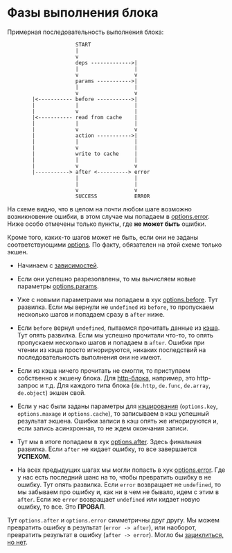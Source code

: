 # Фазы выполнения блока

Примерная последовательность выполнения блока:

```
                      START
                      |
                      v
                      deps ------------->|
                      |                  |
                      v                  v
                      params ----------->|
                      |                  |
                      v                  v
        |<----------- before ----------->|
        |             |                  |
        |             v                  |
        |<----------- read from cache    |
        |             |                  |
        |             v                  v
        |             action ----------->|
        |             |                  |
        |             v                  |
        |             write to cache     |
        |             |                  |
        |             v                  v
        |-----------> after <----------> error
                      |                  |
                      |                  |
                      v                  v
                      SUCCESS            ERROR

```

На схеме видно, что в целом на почти любом шаге возможно возникновение ошибки,
в этом случае мы попадаем в [options.error](./options_error.md).
Ниже особо отмечены только пункты, где **не может быть** ошибки.

Кроме того, каких-то шагов может не быть, если они не заданы соответствующими [options](./options.md).
По факту, обязателен на этой схеме только экшен.

  * Начинаем с [зависимостей](./deps.md).

  * Если они успешно разрезолвлены, то мы вычисляем новые параметры [options.params](./options_params.md).

  * Уже с новыми параметрами мы попадаем в хук [options.before](./options_before.md).
    Тут развилка. Если мы вернули не `undefined` из `before`,
    то пропускаем несколько шагов и попадаем сразу в `after` ниже.

  * Если `before` вернул `undefined`, пытаемся прочитать данные из [кэша](./cache.md).
    Тут опять развилка. Если мы успешно прочитали что-то,
    то опять пропускаем несколько шагов и попадаем в `after`.
    Ошибки при чтении из кэша просто игнорируются, никаких последствий на последовательность
    выполнения они не имеют.

  * Если из кэша ничего прочитать не смогли, то приступаем собственно к экшену блока.
    Для [http-блока](./http_block.md), например, это http-запрос и т.д.
    Для каждого типа блока (`de.http`, `de.func`, `de.array`, `de.object`) экшен свой.

  * Если у нас были заданы параметры для [кэширования](./cache.md) (`options.key`, `options.maxage` и `options.cache`),
    то записываем в кэш успешный результат экшена.
    Ошибки записи в кэш опять же игнорируются и, если запись асинхронная,
    то не ждем окончания записи.

  * Тут мы в итоге попадаем в хук [options.after](./options_after.md).
    Здесь финальная развилка. Если `after` не кидает ошибку, то все завершается **УСПЕХОМ**.

  * На всех предыдущих шагах мы могли попасть в хук [options.error](./options_error.md).
    Где у нас есть последний шанс на то, чтобы превратить ошибку в не ошибку.
    Тут опять развилка. Если `error` возвращает не `undefined`, то мы забываем про ошибку и,
    как ни в чем не бывало, идем с этим в `after`.
    Если же `error` возвращает `undefined` или кидает новую ошибку, то все. Это **ПРОВАЛ**.

Тут `options.after` и `options.error` симметричны друг другу. Мы можем превратить ошибку в результат (`error -> after`),
или наоборот, превратить результат в ошибку (`after -> error`).
Могло бы [зациклиться, но нет](./options_error.md#ошибка-deerror_idtoo_many_afters_or_errors).

